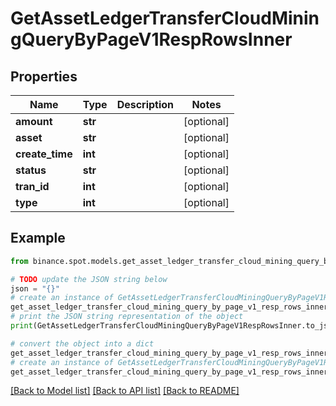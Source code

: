 # GetAssetLedgerTransferCloudMiningQueryByPageV1RespRowsInner


## Properties

Name | Type | Description | Notes
------------ | ------------- | ------------- | -------------
**amount** | **str** |  | [optional] 
**asset** | **str** |  | [optional] 
**create_time** | **int** |  | [optional] 
**status** | **str** |  | [optional] 
**tran_id** | **int** |  | [optional] 
**type** | **int** |  | [optional] 

## Example

```python
from binance.spot.models.get_asset_ledger_transfer_cloud_mining_query_by_page_v1_resp_rows_inner import GetAssetLedgerTransferCloudMiningQueryByPageV1RespRowsInner

# TODO update the JSON string below
json = "{}"
# create an instance of GetAssetLedgerTransferCloudMiningQueryByPageV1RespRowsInner from a JSON string
get_asset_ledger_transfer_cloud_mining_query_by_page_v1_resp_rows_inner_instance = GetAssetLedgerTransferCloudMiningQueryByPageV1RespRowsInner.from_json(json)
# print the JSON string representation of the object
print(GetAssetLedgerTransferCloudMiningQueryByPageV1RespRowsInner.to_json())

# convert the object into a dict
get_asset_ledger_transfer_cloud_mining_query_by_page_v1_resp_rows_inner_dict = get_asset_ledger_transfer_cloud_mining_query_by_page_v1_resp_rows_inner_instance.to_dict()
# create an instance of GetAssetLedgerTransferCloudMiningQueryByPageV1RespRowsInner from a dict
get_asset_ledger_transfer_cloud_mining_query_by_page_v1_resp_rows_inner_from_dict = GetAssetLedgerTransferCloudMiningQueryByPageV1RespRowsInner.from_dict(get_asset_ledger_transfer_cloud_mining_query_by_page_v1_resp_rows_inner_dict)
```
[[Back to Model list]](../README.md#documentation-for-models) [[Back to API list]](../README.md#documentation-for-api-endpoints) [[Back to README]](../README.md)


